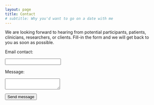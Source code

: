 ```yaml
---
layout: page
title: Contact
# subtitle: Why you'd want to go on a date with me
---
```


We are looking forward to hearing from potential participants, patients, clinicians, researchers, or clients. Fill-in the form and we will get back to you as soon as possible.


<form
  action="https://formspree.io/f/xayvbvpq"
  method="POST"
>

<label>Email contact:</label><br/>

<div class="form-group row">
	<div class="col-sm-12">
	  <input class="form-control form-control-lg" type="email" name="email">
	</div>
</div>
  

<label>Message:</label><br/>

<div class="form-group row">
	<div class="col-sm-12">
	  <textarea class="form-control form-control-lg" name="message"></textarea>
	</div>
</div>

  <button class="btn btn-primary" type="submit">Send message</button>
</form>